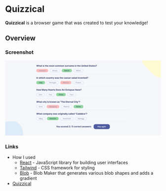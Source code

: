 Quizzical 
===========
__Quizzical__ is a browser game that was created to test your knowledge!

Overview
-----------
### Screenshot 
[![Quizzical](https://github.com/1KiritoS1/quizzical/blob/master/src/screenshots/quizzical.png "Quizzical")](https://1kiritos1.github.io/quizzical/) 

### Links 
- How I used
	- [React](https://reactjs.org/) - JavaScript library for building user interfaces
	- [Tailwind](https://tailwindcss.com/) - CSS framework for styling
	- [Blob](https://passionhacks.com/blob-maker/?n=1&e=6&gw=6&se=null&c=d1d8e0&o=0) - Blob Maker that generates various blob shapes and adds a gradient 
- [Quizzical](https://devf1s.github.io/quizzical/)
